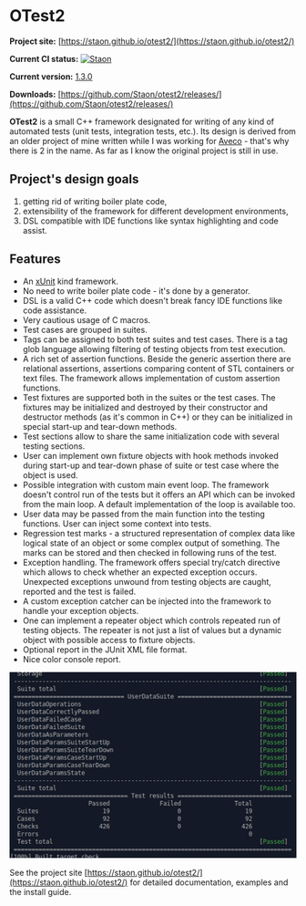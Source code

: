 # OTest2

**Project site:** [https://staon.github.io/otest2/](https://staon.github.io/otest2/)

**Current CI status:** [![Staon](https://circleci.com/gh/Staon/otest2.svg?style=svg)](https://circleci.com/gh/Staon/workflows/otest2/tree/master)

**Current version:** [1.3.0](https://github.com/Staon/otest2/releases/tag/v1.3.0)

**Downloads:** [https://github.com/Staon/otest2/releases/](https://github.com/Staon/otest2/releases/)

**OTest2** is a small C++ framework designated for writing of any kind of
automated tests (unit tests, integration tests, etc.). Its design is derived
from an older project of mine written while I was working for
[Aveco](http://www.aveco.com/) - that's why there is 2 in the name. As far as
I know the original project is still in use.

## Project's design goals

1. getting rid of writing boiler plate code,
2. extensibility of the framework for different development environments,
3. DSL compatible with IDE functions like syntax highlighting and code assist.

## Features

* An [xUnit](https://en.wikipedia.org/wiki/XUnit) kind framework.
* No need to write boiler plate code - it's done by a generator.
* DSL is a valid C++ code which doesn't break fancy IDE functions like code
  assistance.
* Very cautious usage of C macros.
* Test cases are grouped in suites.
* Tags can be assigned to both test suites and test cases. There is
  a tag glob language allowing filtering of testing objects from test execution.
* A rich set of assertion functions. Beside the generic assertion there
  are relational assertions, assertions comparing content of STL containers
  or text files. The framework allows implementation of custom assertion functions.
* Test fixtures are supported both in the suites or the test cases. The fixtures
  may be initialized and destroyed by their constructor and destructor methods
  (as it's common in C++) or they can be initialized in special start-up
  and tear-down methods.  
* Test sections allow to share the same initialization code with several
  testing sections. 
* User can implement own fixture objects with hook methods invoked during
  start-up and tear-down phase of suite or test case where the object is used.
* Possible integration with custom main event loop. The framework doesn't
  control run of the tests but it offers an API which can be invoked from
  the main loop. A default implementation of the loop is available too.
* User data may be passed from the main function into the testing functions.
  User can inject some context into tests.
* Regression test marks - a structured representation of complex data like
  logical state of an object or some complex output of something. The marks
  can be stored and then checked in following runs of the test.
* Exception handling. The framework offers special try/catch directive which
  allows to check whether an expected exception occurs. Unexpected exceptions
  unwound from testing objects are caught, reported and the test is failed.
* A custom exception catcher can be injected into the framework to handle your
  exception objects. 
* One can implement a repeater object which controls repeated run of testing
  objects. The repeater is not just a list of values but a dynamic object
  with possible access to fixture objects. 
* Optional report in the JUnit XML file format.
* Nice color console report.

<p align="center">
  <img width="563" src="docs/assets/console-reporter.png">
</p> 

See the project site [https://staon.github.io/otest2/](https://staon.github.io/otest2/)
for detailed documentation, examples and the install guide.
